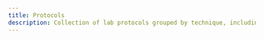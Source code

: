 ```yaml
---
title: Protocols
description: Collection of lab protocols grouped by technique, including biochemistry, western blotting, metabolomics, and more.
---
```

